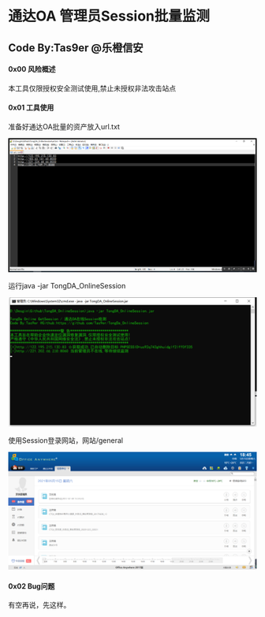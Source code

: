 # 通达OA 管理员Session批量监测

## Code By:Tas9er @乐橙信安

#### 0x00 风险概述

本工具仅限授权安全测试使用,禁止未授权非法攻击站点

#### 0x01 工具使用

准备好通达OA批量的资产放入url.txt

![01](image\01.jpg)



运行java -jar TongDA_OnlineSession

![01](image\02.jpg)

使用Session登录网站，网站/general

![01](image\03.jpg)



#### 0x02 Bug问题

有空再说，先这样。